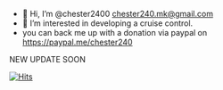 - 👋 Hi, I’m @chester2400   chester240.mk@gmail.com
- 👀 I’m interested in developing a cruise control.
- you can back me up with a donation via paypal on https://paypal.me/chester240


NEW UPDATE SOON
    
      
      

[![Hits](https://hits.seeyoufarm.com/api/count/incr/badge.svg?url=https%3A%2F%2Fgithub.com%2Fchester2400%2Fchester2400&count_bg=%2379C83D&title_bg=%23555555&icon=&icon_color=%23E7E7E7&title=hits&edge_flat=false)](https://hits.seeyoufarm.com)
<!---
chester2400/chester2400 is a ✨ special ✨ repository because its `README.md` (this file) appears on your GitHub profile.
You can click the Preview link to take a look at your changes.
--->
